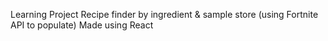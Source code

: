 Learning Project
Recipe finder by ingredient & sample store (using Fortnite API to populate)
Made using React
